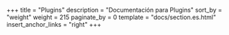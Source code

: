 +++
title = "Plugins"
description = "Documentación para Plugins"
sort_by = "weight"
weight = 215
paginate_by = 0
template = "docs/section.es.html"
insert_anchor_links = "right"
+++

